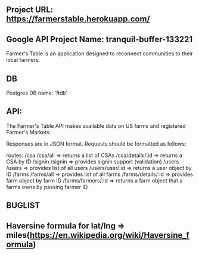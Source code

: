 ## Project URL: https://farmerstable.herokuapp.com/
## Google API Project Name: tranquil-buffer-133221

Farmer's Table is an application designed to reconnect communities to their local farmers.

## DB
Postgres DB name: 'ftdb'

## API:
The Farmer's Table API makes available data on US farms and registered Farmer's Markets.

Responses are in JSON format.
Requests should be formatted as follows:
<!-- TODO provide API interface-->
routes:
/csa
  /csa/all => returns a list of CSAs
  /csa/details/:id => returns a CSA by ID
/signin
  /signin => provides signin support (validation)
/users  
  /users => provides list of all users
  /users/user/:id => returns a user object by ID
/farms
  /farms/all => provides list of all farms
  /farms/details/:id => provides farm object by farm ID
  /farms/farmers/:id => returns a farm object that a farms owns by passing farmer ID





## BUGLIST
## Haversine formula for lat/lng => miles(https://en.wikipedia.org/wiki/Haversine_formula)
